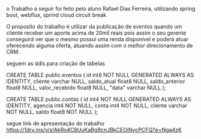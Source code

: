 o Trabalho a seguir foi feito pelo aluno Rafael Dias Ferreira, utilizando
spring boot, webflux, sprind cloud circuit break


O proposito do trabalho é utilizar da publicação de eventos quando um cliente receber um aporte acima de 20mil reais
pois assim o seu gerente conseguirá ver que o mesmo possui uma renda disponível e poderá atuar
oferecendo alguma oferta, atuando assim com o melhor direcionamento de CRM.

seguem as ddls para criação de tabelas

CREATE TABLE public.eventos (
	id int8 NOT NULL GENERATED ALWAYS AS IDENTITY,
	cliente varchar NULL,
	saldo_atual float8 NULL,
	saldo_anterior float8 NULL,
	valor_recebido float8 NULL,
	"data" varchar NULL
);

CREATE TABLE public.contas (
	id int4 NOT NULL GENERATED ALWAYS AS IDENTITY,
	agencia int4 NOT NULL,
	conta int4 NOT NULL,
	cliente varchar NOT NULL,
	saldo float8 NOT NULL
);

segue link de apresentação do trabalho
https://1drv.ms/v/s!AkRo4C8UuKaBg9cnJBkCEOiNycPCFQ?e=Nga4zK
